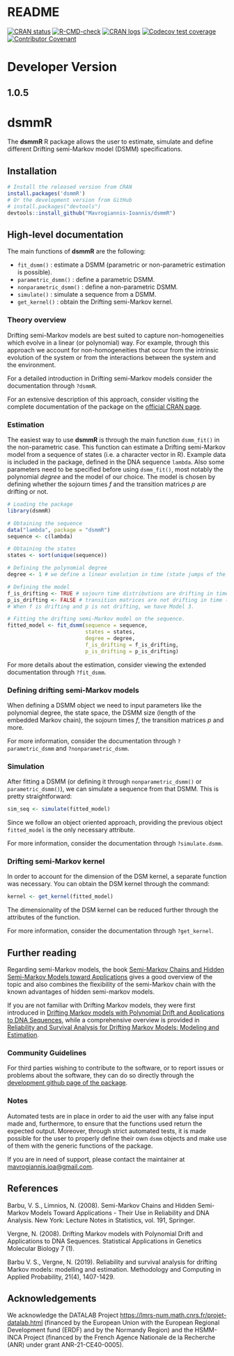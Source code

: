 README
================

<!-- README.md is generated from README.Rmd. Please edit that file -->
<!-- Use `build_readme()` to edit the .md file from the .rmd file -->
<!-- badges: start -->

[![CRAN status](https://www.r-pkg.org/badges/version/dsmmR)](https://CRAN.R-project.org/package=dsmmR)
[![R-CMD-check](https://github.com/Mavrogiannis-Ioannis/dsmmR/actions/workflows/R-CMD-check.yaml/badge.svg)](https://github.com/Mavrogiannis-Ioannis/dsmmR/actions/workflows/R-CMD-check.yaml)
[![CRAN logs](https://cranlogs.r-pkg.org/badges/dsmmR)](https://CRAN.R-project.org/package=dsmmR)
[![Codecov test coverage](https://codecov.io/gh/Mavrogiannis-Ioannis/dsmmR/branch/master/graph/badge.svg)](https://app.codecov.io/gh/Mavrogiannis-Ioannis/dsmmR?branch=master)
[![Contributor Covenant](https://img.shields.io/badge/Contributor%20Covenant-2.1-4baaaa.svg)](code_of_conduct.md) 

<!-- badges: end -->

# Developer Version
 
## 1.0.5
 
# dsmmR

The **dsmmR** R package allows the user to estimate, simulate and define
different Drifting semi-Markov model (DSMM) specifications.

## Installation

``` r
# Install the released version from CRAN
install.packages('dsmmR')
# Or the development version from GitHub
# install.packages("devtools")
devtools::install_github("Mavrogiannis-Ioannis/dsmmR")
```

## High-level documentation

The main functions of **dsmmR** are the following:

- `fit_dsmm()` : estimate a DSMM (parametric or non-parametric
  estimation is possible).
- `parametric_dsmm()` : define a parametric DSMM.
- `nonparametric_dsmm()` : define a non-parametric DSMM.
- `simulate()` : simulate a sequence from a DSMM.
- `get_kernel()` : obtain the Drifting semi-Markov kernel.

### Theory overview

Drifting semi-Markov models are best suited to capture non-homogeneities
which evolve in a linear (or polynomial) way. For example, through this
approach we account for non-homogeneities that occur from the intrinsic
evolution of the system or from the interactions between the system and
the environment.

For a detailed introduction in Drifting semi-Markov models consider the
documentation through `?dsmmR`.

For an extensive description of this approach, consider visiting the
complete documentation of the package on the [official CRAN page](https://CRAN.R-project.org/package=dsmmR).

### Estimation

The easiest way to use **dsmmR** is through the main function
`dsmm_fit()` in the non-parametric case. This function can estimate a
Drifting semi-Markov model from a sequence of states (i.e. a character
vector in R). Example data is included in the package, defined in the
DNA sequence `lambda`. Also some parameters need to be specified before
using `dsmm_fit()`, most notably the polynomial *degree* and the model
of our choice. The model is chosen by defining whether the sojourn times
*f* and the transition matrices *p* are drifting or not.

``` r
# Loading the package
library(dsmmR)

# Obtaining the sequence
data("lambda", package = "dsmmR")
sequence <- c(lambda)

# Obtaining the states
states <- sort(unique(sequence))

# Defining the polynomial degree
degree <- 1 # we define a linear evolution in time (state jumps of the embedded Markov chain)

# Defining the model 
f_is_drifting <- TRUE # sojourn time distributions are drifting in time (state jumps of the EMC)
p_is_drifting <- FALSE # transition matrices are not drifting in time (state jumps of the EMC)
# When f is drifting and p is not drifting, we have Model 3.

# Fitting the drifting semi-Markov model on the sequence.
fitted_model <- fit_dsmm(sequence = sequence,
                         states = states,
                         degree = degree,
                         f_is_drifting = f_is_drifting,
                         p_is_drifting = p_is_drifting)
```

For more details about the estimation, consider viewing the extended
documentation through `?fit_dsmm`.

### Defining drifting semi-Markov models

When defining a DSMM object we need to input parameters like the
polynomial degree, the state space, the DSMM size (length of the
embedded Markov chain), the sojourn times *f*, the transition matrices
*p* and more.

For more information, consider the documentation through
`?parametric_dsmm` and `?nonparametric_dsmm`.

### Simulation

After fitting a DSMM (or defining it through `nonparametric_dsmm()` or
`parametric_dsmm()`), we can simulate a sequence from that DSMM. This is
pretty straightforward:

``` r
sim_seq <- simulate(fitted_model)
```

Since we follow an object oriented approach, providing the previous
object `fitted_model` is the only necessary attribute.

For more information, consider the documentation through
`?simulate.dsmm`.

### Drifting semi-Markov kernel

In order to account for the dimension of the DSM kernel, a
separate function was necessary. You can obtain the DSM kernel through
the command:

``` r
kernel <- get_kernel(fitted_model)
```

The dimensionality of the DSM kernel can be reduced further through the
attributes of the function.

For more information, consider the documentation through `?get_kernel`.

## Further reading

Regarding semi-Markov models, the book [Semi-Markov Chains and Hidden Semi-Markov Models toward Applications](https://doi.org/10.1007/978-0-387-73173-5) gives a good
overview of the topic and also combines the flexibility of the
semi-Markov chain with the known advantages of hidden semi-markov
models.

If you are not familiar with Drifting Markov models, they were first
introduced in [Drifting Markov models with Polynomial Drift and Applications to DNA Sequences](https://doi.org/10.2202/1544-6115.1326),
while a comprehensive overview is provided in [Reliability and Survival Analysis for Drifting Markov Models: Modeling and Estimation](https://doi.org/10.1007/s11009-018-9682-8).

### Community Guidelines

For third parties wishing to contribute to the software, or to report
issues or problems about the software, they can do so directly through
the [development github page of the package](https://github.com/Mavrogiannis-Ioannis/dsmmR).

### Notes

Automated tests are in place in order to aid the user with any false
input made and, furthermore, to ensure that the functions used return
the expected output. Moreover, through strict automated tests, it is
made possible for the user to properly define their own `dsmm` objects
and make use of them with the generic functions of the package.

If you are in need of support, please contact the maintainer at
<mavrogiannis.ioa@gmail.com>.

## References

Barbu, V. S., Limnios, N. (2008). Semi-Markov Chains and Hidden
Semi-Markov Models Toward Applications - Their Use in Reliability and
DNA Analysis. New York: Lecture Notes in Statistics, vol. 191, Springer.

Vergne, N. (2008). Drifting Markov models with Polynomial Drift and
Applications to DNA Sequences. Statistical Applications in Genetics
Molecular Biology 7 (1).

Barbu V. S., Vergne, N. (2019). Reliability and survival analysis for
drifting Markov models: modelling and estimation. Methodology and
Computing in Applied Probability, 21(4), 1407-1429.

## Acknowledgements

We acknowledge the DATALAB Project
<https://lmrs-num.math.cnrs.fr/projet-datalab.html> (financed by the
European Union with the European Regional Development fund (ERDF) and by
the Normandy Region) and the HSMM-INCA Project (financed by the French
Agence Nationale de la Recherche (ANR) under grant ANR-21-CE40-0005).
